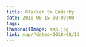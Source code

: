 ```yaml
---
title: Glacier to Enderby
date: 2018-08-15 00:00:00
tags:
thumbnailImage: map.jpg
link: map/?dates=2018/08/15
---
```

<!-- excerpt -->
